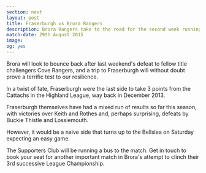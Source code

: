 ```yaml
---
section: next
layout: post
title: Fraserburgh vs Brora Rangers
description: Brora Rangers take to the road for the second week running to take on Fraserburgh. 
match-date: 29th August 2015
image: 
og: yes
---
```

Brora will look to bounce back after last weekend's defeat to fellow title challengers Cove Rangers, and a trip to Fraserburgh will without doubt prove a terrific test to our resilience.

In a twist of fate, Fraserburgh were the last side to take 3 points from the Cattachs in the Highland League, way back in December 2013.

Fraserburgh themselves have had a mixed run of results so far this season, with victories over Keith and Rothes and, perhaps surprising, defeats by Buckie Thistle and Lossiemouth.

However, it would be a naive side that turns up to the Bellslea on Saturday expecting an easy game.

The Supporters Club will be running a bus to the match. Get in touch to book your seat for another important match in Brora's attempt to clinch their 3rd successive League Championship.